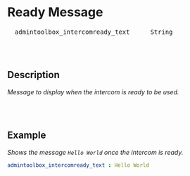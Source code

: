 
# Ready Message

<kbd>  admintoolbox_intercomready_text  </kbd>  
<kbd>  String  </kbd>

<br>
<br>

## Description

*Message to display when the intercom is ready to be used.*

<br>
<br>

## Example

*Shows the message `Hello World` once the intercom is ready.*

```yaml
admintoolbox_intercomready_text : Hello World
```

<br>
